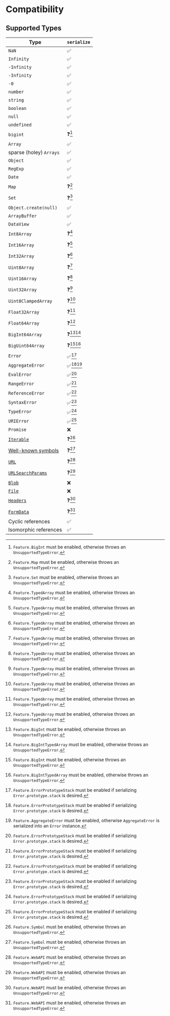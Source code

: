 # Compatibility

## Supported Types

| Type | `serialize` |
| --- | --- |
| `NaN` | ✅ |
| `Infinity` | ✅ |
| `-Infinity` | ✅ |
| `-Infinity` | ✅ |
| `-0` | ✅ |
| `number` | ✅ |
| `string` | ✅ |
| `boolean` | ✅ |
| `null` | ✅ |
| `undefined` | ✅ |
| `bigint` | ❓[^1] |
| `Array` | ✅ |
| sparse (holey) `Arrays` | ✅ |
| `Object` | ✅ |
| `RegExp` | ✅ |
| `Date` | ✅ |
| `Map` | ❓[^2] |
| `Set` | ❓[^3] |
| `Object.create(null)` | ✅ |
| `ArrayBuffer` | ✅ |
| `DataView` | ✅ |
| `Int8Array` | ❓[^4] |
| `Int16Array` | ❓[^4] |
| `Int32Array` | ❓[^4] |
| `Uint8Array` | ❓[^4] |
| `Uint16Array` | ❓[^4] |
| `Uint32Array` | ❓[^4] |
| `Uint8ClampedArray` | ❓[^4] |
| `Float32Array` | ❓[^4] |
| `Float64Array` | ❓[^4] |
| `BigInt64Array` | ❓[^1][^5] |
| `BigUint64Array` | ❓[^1][^5] |
| `Error` | ✅[^6] |
| `AggregateError` | ✅[^6][^7] |
| `EvalError` | ✅[^6] |
| `RangeError` | ✅[^6] |
| `ReferenceError` | ✅[^6] |
| `SyntaxError` | ✅[^6] |
| `TypeError` | ✅[^6] |
| `URIError` | ✅[^6] |
| `Promise` | ❌ |
| [`Iterable`](https://developer.mozilla.org/en-US/docs/Web/JavaScript/Reference/Iteration_protocols#the_iterable_protocol) | ❓[^8] |
| [Well-known symbols](https://developer.mozilla.org/en-US/docs/Web/JavaScript/Reference/Global_Objects/Symbol#static_properties) | ❓[^8] |
| [`URL`](https://developer.mozilla.org/en-US/docs/Web/API/URL) | ❓[^9] |
| [`URLSearchParams`](https://developer.mozilla.org/en-US/docs/Web/API/URLSearchParams) | ❓[^9] |
| [`Blob`](https://developer.mozilla.org/en-US/docs/Web/API/Blob) | ❌ |
| [`File`](https://developer.mozilla.org/en-US/docs/Web/API/File) | ❌ |
| [`Headers`](https://developer.mozilla.org/en-US/docs/Web/API/Headers) | ❓[^9] |
| [`FormData`](https://developer.mozilla.org/en-US/docs/Web/API/FormData) | ❓[^9] |
| Cyclic references | ✅ |
| Isomorphic references | ✅ |

[^1]: `Feature.BigInt` must be enabled, otherwise throws an `UnsupportedTypeError`.
[^2]: `Feature.Map` must be enabled, otherwise throws an `UnsupportedTypeError`.
[^3]: `Feature.Set` must be enabled, otherwise throws an `UnsupportedTypeError`.
[^4]: `Feature.TypedArray` must be enabled, otherwise throws an `UnsupportedTypeError`.
[^5]: `Feature.BigIntTypedArray` must be enabled, otherwise throws an `UnsupportedTypeError`.
[^6]: `Feature.ErrorPrototypeStack` must be enabled if serializing `Error.prototype.stack` is desired.
[^7]: `Feature.AggregateError` must be enabled, otherwise `AggregateError` is serialized into an `Error` instance.
[^8]: `Feature.Symbol` must be enabled, otherwise throws an `UnsupportedTypeError`.
[^9]: `Feature.WebAPI` must be enabled, otherwise throws an `UnsupportedTypeError`.

